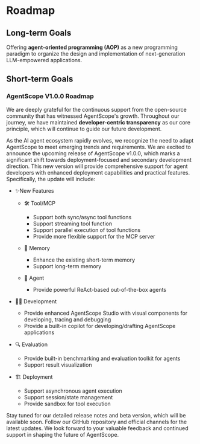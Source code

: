 # Roadmap

## Long-term Goals

Offering **agent-oriented programming (AOP)** as a new programming paradigm to organize the design and implementation of next-generation LLM-empowered applications.

## Short-term Goals

### AgentScope V1.0.0 Roadmap

We are deeply grateful for the continuous support from the open-source community that has witnessed AgentScope's
growth. Throughout our journey, we have maintained **developer-centric transparency** as our core principle,
which will continue to guide our future development.

As the AI agent ecosystem rapidly evolves, we recognize the need to adapt AgentScope to meet emerging trends and
requirements. We are excited to announce the upcoming release of AgentScope v1.0.0, which marks a significant shift
towards deployment-focused and secondary development direction. This new version will provide comprehensive support for agent developers
with enhanced deployment capabilities and practical features. Specifically, the update will include:

- ✨New Features
  - 🛠️ Tool/MCP
    - Support both sync/async tool functions
    - Support streaming tool function
    - Support parallel execution of tool functions
    - Provide more flexible support for the MCP server

  - 💾 Memory
    - Enhance the existing short-term memory
    - Support long-term memory

  - 🤖 Agent
    - Provide powerful ReAct-based out-of-the-box agents

- 👨‍💻 Development
  - Provide enhanced AgentScope Studio with visual components for developing, tracing and debugging
  - Provide a built-in copilot for developing/drafting AgentScope applications

- 🔍 Evaluation
  - Provide built-in benchmarking and evaluation toolkit for agents
  - Support result visualization

- 🏗️ Deployment
  - Support asynchronous agent execution
  - Support session/state management
  - Provide sandbox for tool execution

Stay tuned for our detailed release notes and beta version, which will be available soon. Follow our GitHub
repository and official channels for the latest updates. We look forward to your valuable feedback and continued
support in shaping the future of AgentScope.